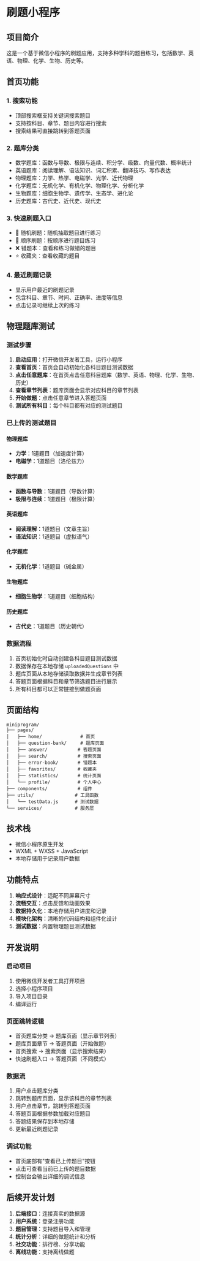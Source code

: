# 刷题小程序

## 项目简介

这是一个基于微信小程序的刷题应用，支持多种学科的题目练习，包括数学、英语、物理、化学、生物、历史等。

## 首页功能

### 1. 搜索功能
- 顶部搜索框支持关键词搜索题目
- 支持按科目、章节、题目内容进行搜索
- 搜索结果可直接跳转到答题页面

### 2. 题库分类
- 数学题库：函数与导数、极限与连续、积分学、级数、向量代数、概率统计
- 英语题库：阅读理解、语法知识、词汇积累、翻译技巧、写作表达
- 物理题库：力学、热学、电磁学、光学、近代物理
- 化学题库：无机化学、有机化学、物理化学、分析化学
- 生物题库：细胞生物学、遗传学、生态学、进化论
- 历史题库：古代史、近代史、现代史

### 3. 快速刷题入口
- 🎯 随机刷题：随机抽取题目进行练习
- 📖 顺序刷题：按顺序进行题目练习
- ❌ 错题本：查看和练习做错的题目
- ⭐ 收藏夹：查看收藏的题目

### 4. 最近刷题记录
- 显示用户最近的刷题记录
- 包含科目、章节、时间、正确率、进度等信息
- 点击记录可继续上次的练习

## 物理题库测试

### 测试步骤
1. **启动应用**：打开微信开发者工具，运行小程序
2. **查看首页**：首页会自动初始化各科目题目测试数据
3. **点击任意题库**：在首页点击任意科目题库（数学、英语、物理、化学、生物、历史）
4. **查看章节列表**：题库页面会显示对应科目的章节列表
5. **开始做题**：点击任意章节进入答题页面
6. **测试所有科目**：每个科目都有对应的测试题目

### 已上传的测试题目

#### 物理题库
- **力学**：1道题目（加速度计算）
- **电磁学**：1道题目（洛伦兹力）

#### 数学题库
- **函数与导数**：1道题目（导数计算）
- **极限与连续**：1道题目（极限计算）

#### 英语题库
- **阅读理解**：1道题目（文章主旨）
- **语法知识**：1道题目（虚拟语气）

#### 化学题库
- **无机化学**：1道题目（碱金属）

#### 生物题库
- **细胞生物学**：1道题目（细胞结构）

#### 历史题库
- **古代史**：1道题目（历史朝代）

### 数据流程
1. 首页初始化时自动创建各科目题目测试数据
2. 数据保存在本地存储 `uploadedQuestions` 中
3. 题库页面从本地存储读取数据并生成章节列表
4. 答题页面根据科目和章节筛选题目进行展示
5. 所有科目都可以正常链接到做题页面

## 页面结构

```
miniprogram/
├── pages/
│   ├── home/              # 首页
│   ├── question-bank/     # 题库页面
│   ├── answer/           # 答题页面
│   ├── search/           # 搜索页面
│   ├── error-book/       # 错题本
│   ├── favorites/        # 收藏夹
│   ├── statistics/       # 统计页面
│   └── profile/          # 个人中心
├── components/           # 组件
├── utils/               # 工具函数
│   └── testData.js      # 测试数据
└── services/            # 服务层
```

## 技术栈

- 微信小程序原生开发
- WXML + WXSS + JavaScript
- 本地存储用于记录用户数据

## 功能特点

1. **响应式设计**：适配不同屏幕尺寸
2. **流畅交互**：点击反馈和动画效果
3. **数据持久化**：本地存储用户进度和记录
4. **模块化架构**：清晰的代码结构和组件化设计
5. **测试数据**：内置物理题目测试数据

## 开发说明

### 启动项目
1. 使用微信开发者工具打开项目
2. 选择小程序项目
3. 导入项目目录
4. 编译运行

### 页面跳转逻辑
- 首页题库分类 → 题库页面（显示章节列表）
- 题库页面章节 → 答题页面（开始做题）
- 首页搜索 → 搜索页面（显示搜索结果）
- 快速刷题入口 → 答题页面（不同模式）

### 数据流
1. 用户点击题库分类
2. 跳转到题库页面，显示该科目的章节列表
3. 用户点击章节，跳转到答题页面
4. 答题页面根据参数加载对应题目
5. 答题结果保存到本地存储
6. 更新最近刷题记录

### 调试功能
- 首页底部有"查看已上传题目"按钮
- 点击可查看当前已上传的题目数据
- 控制台会输出详细的调试信息

## 后续开发计划

1. **后端接口**：连接真实的数据源
2. **用户系统**：登录注册功能
3. **题目管理**：支持题目导入和管理
4. **统计分析**：详细的做题统计和分析
5. **社交功能**：排行榜、分享功能
6. **离线功能**：支持离线做题